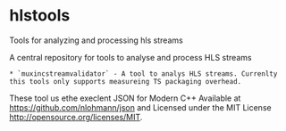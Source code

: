 # hlstools
Tools for analyzing and processing hls streams

A central repository for tools to analyse and process HLS streams

    * `muxincstreamvalidator` - A tool to analys HLS streams. Currenlty this tools only supports measureing TS packaging overhead.


These tool us ethe execlent JSON for Modern C++
Available at https://github.com/nlohmann/json
and Licensed under the MIT License <http://opensource.org/licenses/MIT>.
